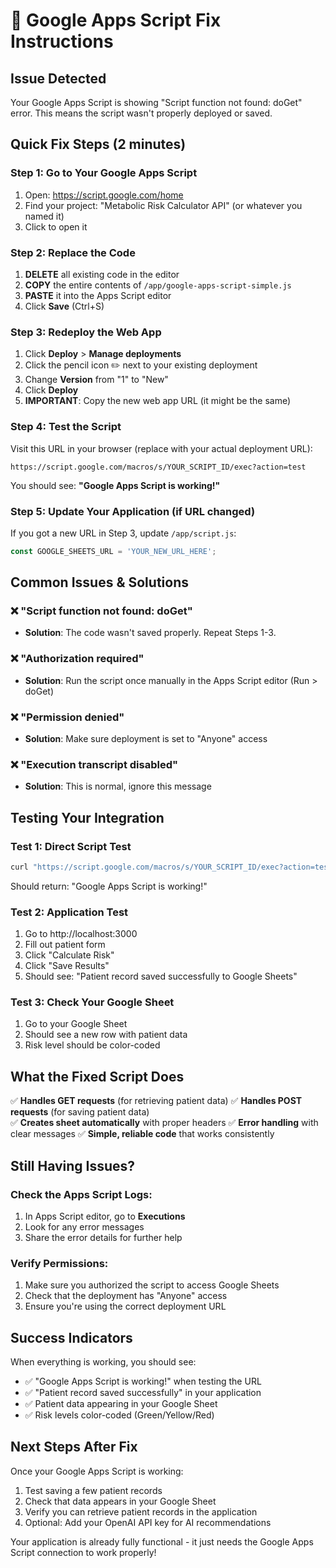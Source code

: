 # 🔧 Google Apps Script Fix Instructions

## Issue Detected
Your Google Apps Script is showing "Script function not found: doGet" error. This means the script wasn't properly deployed or saved.

## Quick Fix Steps (2 minutes)

### Step 1: Go to Your Google Apps Script
1. Open: https://script.google.com/home
2. Find your project: "Metabolic Risk Calculator API" (or whatever you named it)
3. Click to open it

### Step 2: Replace the Code
1. **DELETE** all existing code in the editor
2. **COPY** the entire contents of `/app/google-apps-script-simple.js`
3. **PASTE** it into the Apps Script editor
4. Click **Save** (Ctrl+S)

### Step 3: Redeploy the Web App
1. Click **Deploy** > **Manage deployments**
2. Click the pencil icon ✏️ next to your existing deployment
3. Change **Version** from "1" to "New"
4. Click **Deploy**
5. **IMPORTANT**: Copy the new web app URL (it might be the same)

### Step 4: Test the Script
Visit this URL in your browser (replace with your actual deployment URL):
```
https://script.google.com/macros/s/YOUR_SCRIPT_ID/exec?action=test
```

You should see: **"Google Apps Script is working!"**

### Step 5: Update Your Application (if URL changed)
If you got a new URL in Step 3, update `/app/script.js`:
```javascript
const GOOGLE_SHEETS_URL = 'YOUR_NEW_URL_HERE';
```

## Common Issues & Solutions

### ❌ "Script function not found: doGet"
- **Solution**: The code wasn't saved properly. Repeat Steps 1-3.

### ❌ "Authorization required"
- **Solution**: Run the script once manually in the Apps Script editor (Run > doGet)

### ❌ "Permission denied"
- **Solution**: Make sure deployment is set to "Anyone" access

### ❌ "Execution transcript disabled"
- **Solution**: This is normal, ignore this message

## Testing Your Integration

### Test 1: Direct Script Test
```bash
curl "https://script.google.com/macros/s/YOUR_SCRIPT_ID/exec?action=test"
```
Should return: "Google Apps Script is working!"

### Test 2: Application Test
1. Go to http://localhost:3000
2. Fill out patient form
3. Click "Calculate Risk"  
4. Click "Save Results"
5. Should see: "Patient record saved successfully to Google Sheets"

### Test 3: Check Your Google Sheet
1. Go to your Google Sheet
2. Should see a new row with patient data
3. Risk level should be color-coded

## What the Fixed Script Does

✅ **Handles GET requests** (for retrieving patient data)
✅ **Handles POST requests** (for saving patient data)  
✅ **Creates sheet automatically** with proper headers
✅ **Error handling** with clear messages
✅ **Simple, reliable code** that works consistently

## Still Having Issues?

### Check the Apps Script Logs:
1. In Apps Script editor, go to **Executions**
2. Look for any error messages
3. Share the error details for further help

### Verify Permissions:
1. Make sure you authorized the script to access Google Sheets
2. Check that the deployment has "Anyone" access
3. Ensure you're using the correct deployment URL

## Success Indicators

When everything is working, you should see:
- ✅ "Google Apps Script is working!" when testing the URL
- ✅ "Patient record saved successfully" in your application
- ✅ Patient data appearing in your Google Sheet
- ✅ Risk levels color-coded (Green/Yellow/Red)

## Next Steps After Fix

Once your Google Apps Script is working:
1. Test saving a few patient records
2. Check that data appears in your Google Sheet
3. Verify you can retrieve patient records in the application
4. Optional: Add your OpenAI API key for AI recommendations

Your application is already fully functional - it just needs the Google Apps Script connection to work properly!